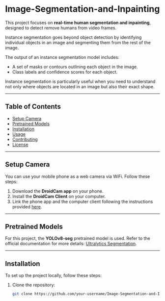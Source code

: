 # Image-Segmentation-and-Inpainting

This project focuses on **real-time human segmentation and inpainting**, designed to detect remove humans from video frames.

Instance segmentation goes beyond object detection by identifying individual objects in an image and segmenting them from the rest of the image. 

The output of an instance segmentation model includes:
- A set of masks or contours outlining each object in the image.
- Class labels and confidence scores for each object.

Instance segmentation is particularly useful when you need to understand not only where objects are located in an image but also their exact shape.

---

## Table of Contents

- [Setup Camera](#setup-camera)
- [Pretrained Models](#pretrained-models)
- [Installation](#installation)
- [Usage](#usage)
- [Contributing](#contributing)
- [License](#license)

---

## Setup Camera

You can use your mobile phone as a web camera via WiFi. Follow these steps:

1. Download the **DroidCam app** on your phone.  
2. Install the **DroidCam Client** on your computer.  
3. Link the phone app and the computer client following the instructions provided [here](https://droidcam.app/).

---

## Pretrained Models

For this project, the **YOLOv8-seg** pretrained model is used. Refer to the official documentation for more details: [Ultralytics Segmentation](https://docs.ultralytics.com/tasks/segment/).

---

## Installation

To set up the project locally, follow these steps:

1. Clone the repository:
   ```bash
   git clone https://github.com/your-username/Image-Segmentation-and-Inpainting.git
